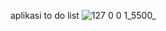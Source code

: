 aplikasi to do list 
![127 0 0 1_5500_](https://github.com/user-attachments/assets/69e1619b-7d47-4fd0-bd15-0ab0044bc328)
